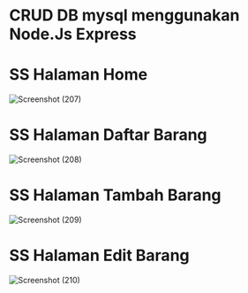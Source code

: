 # CRUD DB mysql menggunakan Node.Js Express
# SS Halaman Home
![Screenshot (207)](https://user-images.githubusercontent.com/86470176/132362326-f8c03bdb-b331-4938-871c-b1c8d6b41eef.png)

# SS Halaman Daftar Barang 
![Screenshot (208)](https://user-images.githubusercontent.com/86470176/132362835-6c0ff936-2869-475d-b328-975601ef2a82.png)

# SS Halaman Tambah Barang 
![Screenshot (209)](https://user-images.githubusercontent.com/86470176/132363018-22d42e77-186e-4033-852c-aa2c9b5d1b4c.png)

# SS Halaman Edit Barang 
![Screenshot (210)](https://user-images.githubusercontent.com/86470176/132363185-a8f4df1b-0a18-4f9a-8746-0d48211b4ff3.png)
